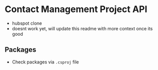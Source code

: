 # Contact Management Project API
- hubspot clone
- doesnt work yet, will update this readme with more context once its good

## Packages
- Check packages via `.csproj` file
